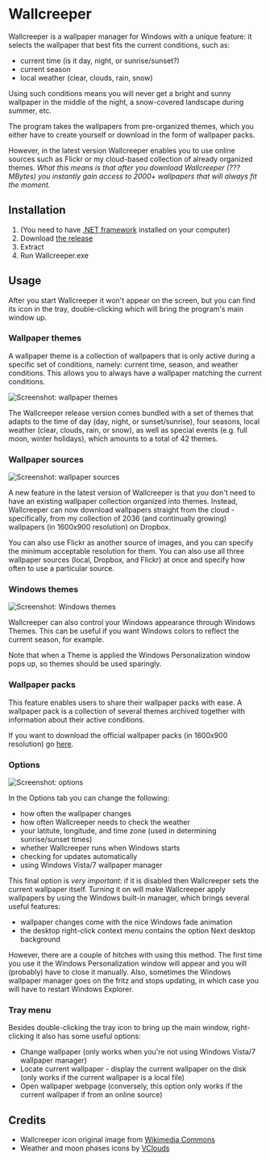 Wallcreeper
===========

Wallcreeper is a wallpaper manager for Windows with a unique feature: it selects the wallpaper that best fits the current conditions, such as:
* current time (is it day, night, or sunrise/sunset?)
* current season
* local weather (clear, clouds, rain, snow)

Using such conditions means you will never get a bright and sunny wallpaper in the middle of the night, a snow-covered landscape during summer, etc.

The program takes the wallpapers from pre-organized themes, which you either have to create yourself or download in the form of wallpaper packs.

However, in the latest version Wallcreeper enables you to use online sources such as Flickr or my cloud-based collection of already organized themes. *What this means is that after you download Wallcreeper (??? MBytes) you instantly gain access to 2000+ wallpapers that will always fit the moment.*


Installation
--------------

1. (You need to have [.NET framework](http://www.microsoft.com/en-us/download/details.aspx?id=30653) installed on your computer)
2. Download [the release](https://github.com/Winterstark/Wallcreeper/releases)
3. Extract
4. Run Wallcreeper.exe


Usage
-------

After you start Wallcreeper it won't appear on the screen, but you can find its icon in the tray, double-clicking which will bring the program's main window up.

### Wallpaper themes

A wallpaper theme is a collection of wallpapers that is only active during a specific set of conditions, namely: current time, season, and weather conditions. This allows you to always have a wallpaper matching the current conditions.

![Screenshot: wallpaper themes](http://i.imgur.com/HAFDROe.png)

The Wallcreeper release version comes bundled with a set of themes that adapts to the time of day (day, night, or sunset/sunrise), four seasons, local weather (clear, clouds, rain, or snow), as well as special events (e.g. full moon, winter holidays), which amounts to a total of 42 themes.

### Wallpaper sources

![Screenshot: wallpaper sources](http://i.imgur.com/ufvgAJr.png)

A new feature in the latest version of Wallcreeper is that you don't need to have an existing wallpaper collection organized into themes. Instead, Wallcreeper can now download wallpapers straight from the cloud - specifically, from my collection of 2036 (and continually growing) wallpapers (in 1600x900 resolution) on Dropbox.

You can also use Flickr as another source of images, and you can specify the minimum acceptable resolution for them. You can also use all three wallpaper sources (local, Dropbox, and Flickr) at once and specify how often to use a particular source.

### Windows themes

![Screenshot: Windows themes](http://i.imgur.com/Gv2IWk6.png)

Wallcreeper can also control your Windows appearance through Windows Themes. This can be useful if you want Windows colors to reflect the current season, for example.

Note that when a Theme is applied the Windows Personalization window pops up, so themes should be used sparingly.

### Wallpaper packs

This feature enables users to share their wallpaper packs with ease. A wallpaper pack is a collection of several themes archived together with information about their active conditions.

If you want to download the official wallpaper packs (in 1600x900 resolution) go [here](https://sourceforge.net/projects/wallcreeper/files/Wallpaper%20packs/).

### Options

![Screenshot: options](http://i.imgur.com/y229iHR.png)

In the Options tab you can change the following:
* how often the wallpaper changes
* how often Wallcreeper needs to check the weather
* your latitute, longitude, and time zone (used in determining sunrise/sunset times)
* whether Wallcreeper runs when Windows starts
* checking for updates automatically
* using Windows Vista/7 wallpaper manager

This final option is *very important*: if it is disabled then Wallcreeper sets the current wallpaper itself. Turning it on will make Wallcreeper apply wallpapers by using the Windows built-in manager, which brings several useful features:
* wallpaper changes come with the nice Windows fade animation
* the desktop right-click context menu contains the option Next desktop background

However, there are a couple of hitches with using this method. The first time you use it the Windows Personalization window will appear and you will (probably) have to close it manually. Also, sometimes the Windows wallpaper manager goes on the fritz and stops updating, in which case you will have to restart Windows Explorer.

### Tray menu

Besides double-clicking the tray icon to bring up the main window, right-clicking it also has some useful options:
* Change wallpaper (only works when you're not using Windows Vista/7 wallpaper manager)
* Locate current wallpaper - display the current wallpaper on the disk (only works if the current wallpaper is a local file)
* Open wallpaper webpage (conversely, this option only works if the current wallpaper if from an online source)


Credits
---------

* Wallcreeper icon original image from [Wikimedia Commons](http://commons.wikimedia.org/wiki/File:Tichodroma_muraria02_cropped.jpg)
* Weather and moon phases icons by [VClouds](http://vclouds.deviantart.com/art/VClouds-Weather-2-179058977)
